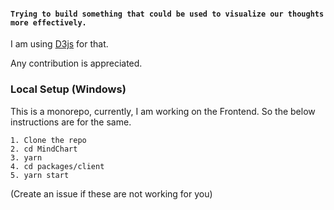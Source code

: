 
#### `Trying to build something that could be used to visualize our thoughts more effectively.`

I am using [D3js](https://d3js.org/) for that.

Any contribution is appreciated.

### Local Setup (Windows)
This is a monorepo, currently, I am working on the Frontend. So the below instructions are for the same.
```
1. Clone the repo
2. cd MindChart
3. yarn
4. cd packages/client
5. yarn start
```
(Create an issue if these are not working for you)
